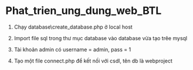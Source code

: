 # Phat_trien_ung_dung_web_BTL
1. Chạy database\create_database.php ở local host

2. Import file sql trong thư mục database vào database vừa tạo trêe mysql

3. Tài khoản admin có username = admin, pass = 1

4. Tạo một file connect.php để kết nối với csdl, tên db là webproject
